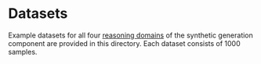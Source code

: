 # Datasets

Example datasets for all four [reasoning domains](../x1/synthetic_generation/README.md#domains) of the synthetic generation component are provided in this directory.
Each dataset consists of 1000 samples.
